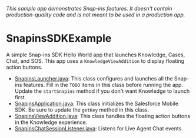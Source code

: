 _This sample app demonstrates Snap-ins features. It doesn't contain production-quality code and is not meant to be used in a production app._

# SnapinsSDKExample

A simple Snap-ins SDK Hello World app that launches Knowledge, Cases, Chat, and SOS. This app uses a `KnowledgeViewAddition` to display floating action buttons.

* [SnapinsLauncher.java](./app/src/main/java/com/salesforce/snapinssdkexample/SnapinsLauncher.java): This class configures and launches all the Snap-ins features. Fill in the `TODO` items in this class before running the app. Update the `startSnapins` method if you don't want Knowledge to launch first.
* [SnapinsApplication.java](./app/src/main/java/com/salesforce/snapinssdkexample/SnapinsApplication.java): This class initializes the Salesforce Mobile SDK. Be sure to update the `getKey` method in this class.
* [SnapinsViewAddition.java](./app/src/main/java/com/salesforce/snapinssdkexample/SnapinsViewAddition.java): This class handles the floating action buttons in the Knowledge experience.
* [SnapinsChatSessionListener.java](https://github.com/forcedotcom/ServiceSDK-Android/blob/master/Examples/SnapinsSDKExample/app/src/main/java/com/salesforce/snapinssdkexample/SnapinsChatSessionListener.java): Listens for Live Agent Chat events.
